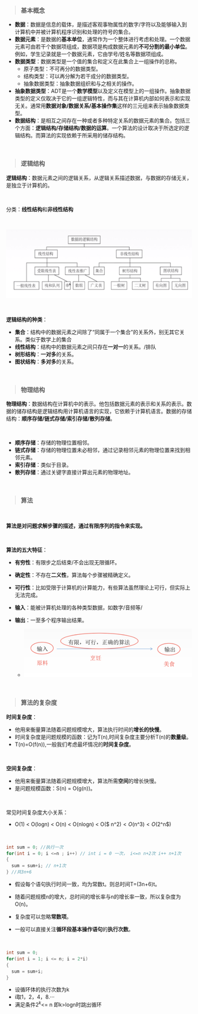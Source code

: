 > ### 基本概念

- **数据**：数据是信息的载体，是描述客观事物属性的数字/字符以及能够输入到计算机中并被计算机程序识别和处理的符号的集合。
- **数据元素**：是数据的**基本单位**，通常作为一个整体进行考虑和处理。一个数据元素可由若干个数据项组成，数据项是构成数据元素的**不可分割的最小单位**。例如，学生记录就是一个数据元素，它由学号/姓名等数据项组成。
- **数据类型**：数据类型是一个值的集合和定义在此集合上一组操作的总称。
  - 原子类型：不可再分的数据类型。
  - 结构类型：可以再分解为若干成分的数据类型。
  - 抽象数据类型：抽象数据组织和与之相关的操作。
- **抽象数据类型**：ADT是一个**数学模型**以及定义在模型上的一组操作。抽象数据类型的定义仅取决于它的一组逻辑特性，而与其在计算机内部如何表示和实现无关。通常用**数据对象/数据关系/基本操作集**这样的三元组来表示抽象数据类型。
- **数据结构**：是相互之间存在一种或者多种特定关系的数据元素的集合。包括三个方面：**逻辑结构/存储结构/数据的运算**。一个算法的设计取决于所选定的逻辑结构。而算法的实现依赖于所采用的储存结构。

<br>

> ### 逻辑结构

**逻辑结构**：数据元素之间的逻辑关系，从逻辑关系描述数据，与数据的存储无关，是独立于计算机的。

<br>

分类：**线性结构**和**非线性结构**

<br>

![image-20190901110640281](1.png)

<br>

**逻辑结构的种类**：

- **集合**：结构中的数据元素之间除了“同属于一个集合”的关系外，别无其它关系。类似于数学上的集合
- **线性结构**：结构中的数据元素之间只存在**一对一**的关系。/排队
- **树形结构**：**一对多**的关系。
- **图状结构**：**多对多**的关系。

<br>

> ### 物理结构

**物理结构**：数据结构在计算机中的表示。他包括数据元素的表示和关系的表示。数据的储存结构是逻辑结构用计算机语言的实现，它依赖于计算机语言。数据的存储结构：**顺序存储/链式存储/索引存储/散列存储**。

<br>

- **顺序存储**：存储的物理位置相邻。
- **链式存储**：存储的物理位置未必相邻，通过记录相邻元素的物理位置来找到相邻元素。
- **索引存储**：类似于目录。
- **散列存储**：通过关键字直接计算出元素的物理地址。

<br>

> ### 算法

<br>

**算法是对问题求解步骤的描述，通过有限序列的指令来实现。**

<br>

**算法的五大特征**：

- **有穷性**：有限步之后结束/不会出现无限循环。
- **确定性**：不存在**二义性**，算法每个步骤被精确定义。
- **可行性**：比如受限于计算机的计算能力，有些算法虽然理论上可行，但实际上无法完成。
- **输入**：能被计算机处理的各种类型数据，如数字/音频等/

 - **输出**：一至多个程序输出结果。
   	- ![image-20190901141954235](2.png)

<br>

> ### 算法的复杂度

**时间复杂度**：

- 他用来衡量算法随着问题规模增大，算法执行时间的**增长的快慢**。
- 时间复杂度是问题规模的函数：记为T(n),时间复杂度主要分析T(n)的**数量级**。
- T(n)=O(f(n)),一般我们考虑最坏情况的**时间复杂度**。

<br>

**空间复杂度**：

- 他用来衡量算法随着问题规模增大，算法所需**空间**的增长快慢。
- 是问题规模函数：S(n) = O(g(n))。

<br>

常见时间复杂度大小关系：

- O(1) < O(logn) < O(n) < O(nlogn) < O($ n^2$) < O($n^3$) < O($2^n$)

<br>

```c++
int sum = 0; //执行一次
for(int i = 0; i <=n ; i++) // int i = 0 一次， i<=n n+2次 i++ n+1次
{
  sum = sum+i; // n+1次
} //共3n+6
```

- 假设每个语句执行时间一致，均为常数t。则总时间T=(3n+6)t。

- 随着问题规模n的增大，总时间的增长率与n的增长率一致，所以复杂度为O(n)。

- 复杂度可以忽略**常数项**。
- 一般可以直接关注**循环段基本操作语句**的**执行次数**。

<br>

```c++
int sum = 0;
for(int i = 1; i <= n; i = 2*i)
{
  sum = sum+i;
}
```

- 设循环体的执行次数为k
- i取1，2，4，8.···
- 满足条件$2^k$<= n   即k>logn时跳出循环